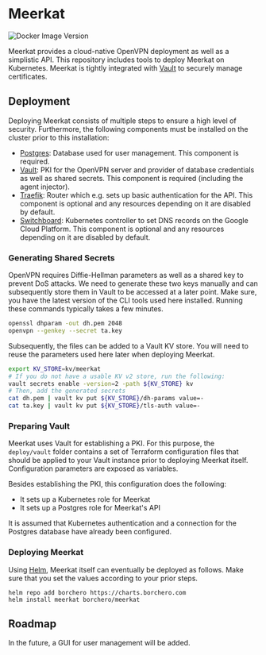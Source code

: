 # Meerkat

![Docker Image Version](https://img.shields.io/docker/v/borchero/meerkat)

Meerkat provides a cloud-native OpenVPN deployment as well as a simplistic API. This repository
includes tools to deploy Meerkat on Kubernetes. Meerkat is tightly integrated with
[Vault](https://www.vaultproject.io/) to securely manage certificates.

## Deployment

Deploying Meerkat consists of multiple steps to ensure a high level of security. Furthermore, the
following components must be installed on the cluster prior to this installation:

- [Postgres](https://www.postgresql.org/): Database used for user management. This component is
  required.
- [Vault](https://www.vaultproject.io/): PKI for the OpenVPN server and provider of database
  credentials as well as shared secrets. This component is required (including the agent injector).
- [Traefik](https://containo.us/traefik/): Router which e.g. sets up basic authentication for the
  API. This component is optional and any resources depending on it are disabled by default.
- [Switchboard](https://github.com/borchero/switchboard/): Kubernetes controller to set DNS records
  on the Google Cloud Platform. This component is optional and any resources depending on it are
  disabled by default.

### Generating Shared Secrets

OpenVPN requires Diffie-Hellman parameters as well as a shared key to prevent DoS attacks. We need
to generate these two keys manually and can subsequently store them in Vault to be accessed at a
later point. Make sure, you have the latest version of the CLI tools used here installed. Running
these commands typically takes a few minutes.

```bash
openssl dhparam -out dh.pem 2048
openvpn --genkey --secret ta.key
```

Subsequently, the files can be added to a Vault KV store. You will need to reuse the parameters
used here later when deploying Meerkat.

```bash
export KV_STORE=kv/meerkat
# If you do not have a usable KV v2 store, run the following:
vault secrets enable -version=2 -path ${KV_STORE} kv
# Then, add the generated secrets
cat dh.pem | vault kv put ${KV_STORE}/dh-params value=-
cat ta.key | vault kv put ${KV_STORE}/tls-auth value=-
```

### Preparing Vault

Meerkat uses Vault for establishing a PKI. For this purpose, the `deploy/vault` folder contains a
set of Terraform configuration files that should be applied to your Vault instance prior to
deploying Meerkat itself. Configuration parameters are exposed as variables.

Besides establishing the PKI, this configuration does the following:

- It sets up a Kubernetes role for Meerkat
- It sets up a Postgres role for Meerkat's API

It is assumed that Kubernetes authentication and a connection for the Postgres database have
already been configured.

### Deploying Meerkat

Using [Helm](https://helm.sh/), Meerkat itself can eventually be deployed as follows. Make sure
that you set the values according to your prior steps.

```
helm repo add borchero https://charts.borchero.com
helm install meerkat borchero/meerkat
```

## Roadmap

In the future, a GUI for user management will be added.
